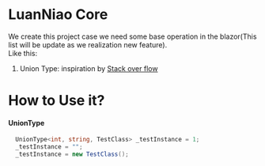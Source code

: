 # LuanNiao Core
We create this project case we need some base operation in the blazor(This list will be update as we realization new feature).
<br/>
Like this:
1. Union Type: inspiration by [Stack over flow](https://stackoverflow.com/questions/3151702/discriminated-union-in-c-sharp "Stack Overflow")





# How to Use it?

#### UnionType
```C#
  UnionType<int, string, TestClass> _testInstance = 1;
  _testInstance = "";
  _testInstance = new TestClass();
```
